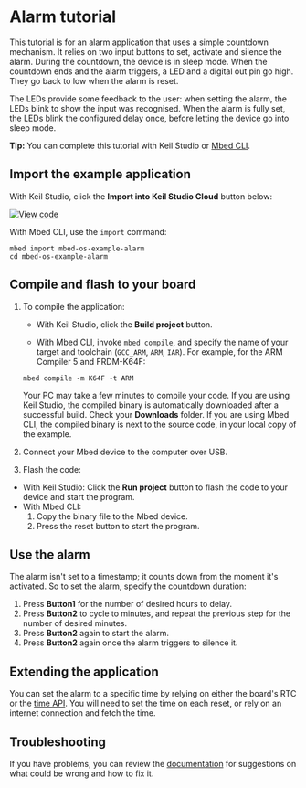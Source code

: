 # Alarm tutorial

This tutorial is for an alarm application that uses a simple countdown mechanism. It relies on two input buttons to set, activate and silence the alarm. During the countdown, the device is in sleep mode. When the countdown ends and the alarm triggers, a LED and a digital out pin go high. They go back to low when the alarm is reset.

The LEDs provide some feedback to the user: when setting the alarm, the LEDs blink to show the input was recognised. When the alarm is fully set, the LEDs blink the configured delay once, before letting the device go into sleep mode.

<span class="tips">**Tip:** You can complete this tutorial with Keil Studio or [Mbed CLI](../tools/installation-and-setup.html).</span>

## Import the example application

With Keil Studio, click the **Import into Keil Studio Cloud** button below:

[![View code](https://www.mbed.com/embed/?url=https://github.com/ARMmbed/mbed-os-snippet-Alarm/tree/v6.7)](https://github.com/ARMmbed/mbed-os-snippet-Alarm/blob/v6.7/main.cpp)

With Mbed CLI, use the `import` command:

```
mbed import mbed-os-example-alarm
cd mbed-os-example-alarm
```

## Compile and flash to your board

1. To compile the application:

   - With Keil Studio, click the **Build project** button.

   - With Mbed CLI, invoke `mbed compile`, and specify the name of your target and toolchain (`GCC_ARM`, `ARM`, `IAR`). For example, for the ARM Compiler 5 and FRDM-K64F:

   ```
   mbed compile -m K64F -t ARM
   ```

   Your PC may take a few minutes to compile your code.
   If you are using Keil Studio, the compiled binary is automatically downloaded after a successful build. Check your **Downloads** folder. If you are using Mbed CLI, the compiled binary is next to the source code, in your local copy of the example.

1. Connect your Mbed device to the computer over USB.

1. Flash the code:

  - With Keil Studio: Click the **Run project** button to flash the code to your device and start the program.
  - With Mbed CLI:
      1. Copy the binary file to the Mbed device.
      1. Press the reset button to start the program.

## Use the alarm

The alarm isn't set to a timestamp; it counts down from the moment it's activated. So to set the alarm, specify the countdown duration:

1. Press **Button1** for the number of desired hours to delay.
1. Press **Button2** to cycle to minutes, and repeat the previous step for the number of desired minutes.
1. Press **Button2** again to start the alarm.
1. Press **Button2** again once the alarm triggers to silence it.

## Extending the application

You can set the alarm to a specific time by relying on either the board's RTC or the [time API](../apis/time.html). You will need to set the time on each reset, or rely on an internet connection and fetch the time.

## Troubleshooting

If you have problems, you can review the [documentation](../debug-test/troubleshooting-common-issues.html) for suggestions on what could be wrong and how to fix it.
